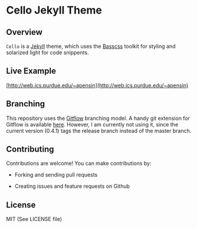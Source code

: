 Cello Jekyll Theme
==================

Overview
--------

`Cello` is a [Jekyll](http://jekyllrb.com) theme, which uses the
[Basscss](http://www.basscss.com) toolkit for styling and solarized light for
code snippents.


Live Example
------------

[http://web.ics.purdue.edu/~apensin](http://web.ics.purdue.edu/~apensin)


Branching
---------

This repository uses the
[Gitflow](http://nvie.com/posts/a-successful-git-branching-model/) branching
model. A handy git extension for Gitflow is available
[here](https://github.com/nvie/gitflow). However, I am currently not using it,
since the current version (0.4.1) tags the release branch instead of the master
branch.


Contributing
------------

Contributions are welcome! You can make contributions by:

- Forking and sending pull requests

- Creating issues and feature requests on Github


License
-------

MIT (See LICENSE file)
